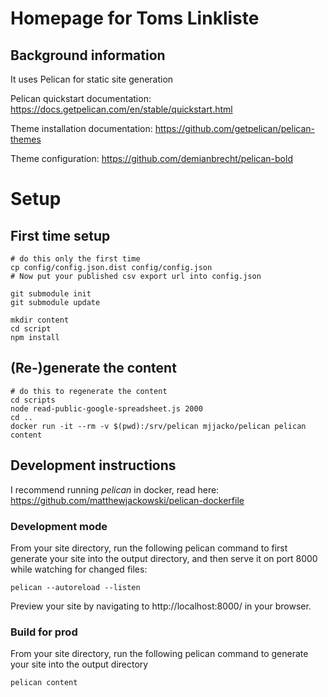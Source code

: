 # Homepage for Toms Linkliste

## Background information

It uses Pelican for static site generation

Pelican quickstart documentation: https://docs.getpelican.com/en/stable/quickstart.html

Theme installation documentation: https://github.com/getpelican/pelican-themes

Theme configuration: https://github.com/demianbrecht/pelican-bold

# Setup

## First time setup 

    # do this only the first time
    cp config/config.json.dist config/config.json
    # Now put your published csv export url into config.json

    git submodule init
    git submodule update
    
    mkdir content
    cd script
    npm install

## (Re-)generate the content

    # do this to regenerate the content
    cd scripts
    node read-public-google-spreadsheet.js 2000
    cd ..
    docker run -it --rm -v $(pwd):/srv/pelican mjjacko/pelican pelican content
    
## Development instructions

I recommend running _pelican_ in docker, read here: https://github.com/matthewjackowski/pelican-dockerfile

### Development mode

From your site directory, run the following pelican command to first generate your site into the output directory, and then serve it on port 8000 while watching for changed files:

    pelican --autoreload --listen

Preview your site by navigating to http://localhost:8000/ in your browser.

### Build for prod

From your site directory, run the following pelican command to generate your site into the output directory

    pelican content

